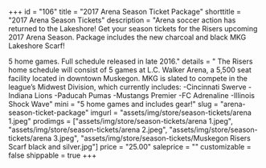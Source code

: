 +++ id = "106" title = "2017 Arena Season Ticket Package" shorttitle = "2017 Arena Season Tickets" 
description = "Arena soccer action has returned to the Lakeshore! Get your season tickets for the Risers upcoming 2017 Arena Season. Package includes the new charcoal and black MKG Lakeshore Scarf!

5 home games. Full schedule released in late 2016." 
details = "
The Risers home schedule will consist of 5 games at L.C. Walker Arena, a 5,500 seat facility located in downtown Muskegon. MKG is slated to compete in the league’s Midwest Division, which currently includes:
-Cincinnati Swerve
-Indiana Lions
-Paducah Pumas
-Mustangs Premier
-FC Adrenaline
-Illinois Shock Wave"
mini = "5 home games and includes gear!" 
slug = "arena-season-ticket-package" 
imgurl = "assets/img/store/season-tickets/arena 1.jpeg" 
prodimgs = ["assets/img/store/season-tickets/arena 1.jpeg", "assets/img/store/season-tickets/arena 2.jpeg", "assets/img/store/season-tickets/arena 3.jpeg", "assets/img/store/season-tickets/Muskegon Risers Scarf black and silver.jpg"] 
price = "25.00"
saleprice = ""
customizable = false
shippable = true +++
